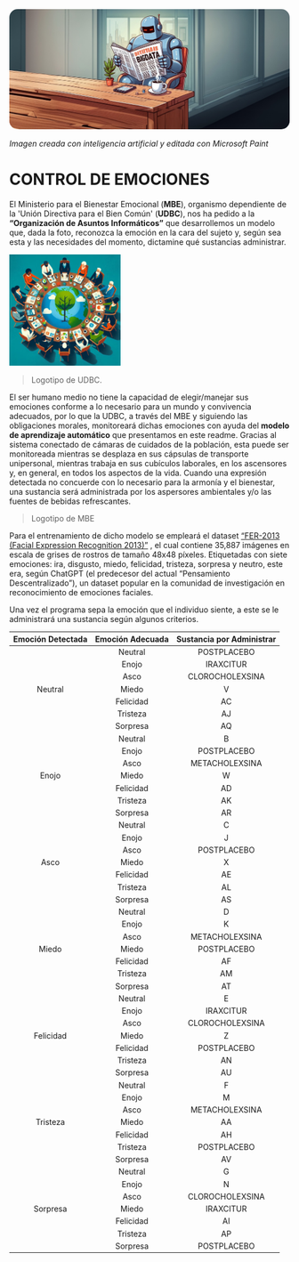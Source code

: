 <img src="Imagenes/readme.jpg" alt="Imagen creada con inteligencia artificial y editada con Microsoft Paint" style="border-radius: 15px;">

*Imagen creada con inteligencia artificial y editada con Microsoft Paint*


# CONTROL DE EMOCIONES
El Ministerio para el Bienestar Emocional (**MBE**), organismo dependiente de la 'Unión Directiva para el Bien Común' (**UDBC**), nos ha pedido a la **“Organización de Asuntos Informáticos”** que desarrollemos un modelo que, dada la foto, reconozca la emoción en la cara del sujeto y, según sea esta y las necesidades del momento, dictamine qué sustancias administrar.  


<img src="Imagenes/UDBC.jpg" alt="Logotipo de MBE" width="200">  
  
>Logotipo de UDBC.

El ser humano medio no tiene la capacidad de elegir/manejar sus emociones conforme a lo necesario para un mundo y convivencia adecuados, por lo que la UDBC, a través del MBE y siguiendo las obligaciones morales, monitoreará dichas emociones con ayuda del **modelo de aprendizaje automático** que presentamos en este readme. Gracias al sistema conectado de cámaras de cuidados de la población, esta puede ser monitoreada mientras se desplaza en sus cápsulas de transporte unipersonal, mientras trabaja en sus cubículos laborales, en los ascensores y, en general, en todos los aspectos de la vida. Cuando una expresión detectada no concuerde con lo necesario para la armonía y el bienestar, una sustancia será administrada por los aspersores ambientales y/o las fuentes de bebidas refrescantes. 


>Logotipo de MBE




Para el entrenamiento de dicho modelo se empleará el dataset [“FER-2013 (Facial Expression Recognition 2013)”](https://www.kaggle.com/datasets/msambare/fer2013)
, el cual contiene 35,887 imágenes en escala de grises de rostros de tamaño 48x48 píxeles. Etiquetadas con siete emociones: ira, disgusto, miedo, felicidad, tristeza, sorpresa y neutro, este era, según ChatGPT (el predecesor del actual “Pensamiento Descentralizado”), un dataset popular en la comunidad de investigación en reconocimiento de emociones faciales.

Una vez el programa sepa la emoción que el individuo siente, a este se le administrará una sustancia según algunos criterios.

<table>
    <thead>
        <tr>
            <th>Emoción Detectada</th>
            <th>Emoción Adecuada</th>
            <th>Sustancia por Administrar</th>
        </tr>
    </thead>
    <tbody>
        <tr>
            <td rowspan="7" align="center">Neutral</td>
            <td align="center">Neutral</td>
            <td align="center">POSTPLACEBO</td>
        </tr>
        <tr>
            <td align="center">Enojo</td>
            <td align="center">IRAXCITUR</td>
        </tr>
        <tr>
            <td align="center">Asco</td>
            <td align="center">CLOROCHOLEXSINA</td>
        </tr>
        <tr>
            <td align="center">Miedo</td>
            <td align="center">V</td>
        </tr>
        <tr>
            <td align="center">Felicidad</td>
            <td align="center">AC</td>
        </tr>
        <tr>
            <td align="center">Tristeza</td>
            <td align="center">AJ</td>
        </tr>
        <tr>
            <td align="center">Sorpresa</td>
            <td align="center">AQ</td>
        </tr>
        <tr>
            <td rowspan="7" align="center">Enojo</td>
            <td align="center">Neutral</td>
            <td align="center">B</td>
        </tr>
        <tr>
            <td align="center">Enojo</td>
            <td align="center">POSTPLACEBO</td>
        </tr>
        <tr>
            <td align="center">Asco</td>
            <td align="center">METACHOLEXSINA</td>
        </tr>
        <tr>
            <td align="center">Miedo</td>
            <td align="center">W</td>
        </tr>
        <tr>
            <td align="center">Felicidad</td>
            <td align="center">AD</td>
        </tr>
        <tr>
            <td align="center">Tristeza</td>
            <td align="center">AK</td>
        </tr>
        <tr>
            <td align="center">Sorpresa</td>
            <td align="center">AR</td>
        </tr>
        <tr>
            <td rowspan="7" align="center">Asco</td>
            <td align="center">Neutral</td>
            <td align="center">C</td>
        </tr>
        <tr>
            <td align="center">Enojo</td>
            <td align="center">J</td>
        </tr>
        <tr>
            <td align="center">Asco</td>
            <td align="center">POSTPLACEBO</td>
        </tr>
        <tr>
            <td align="center">Miedo</td>
            <td align="center">X</td>
        </tr>
        <tr>
            <td align="center">Felicidad</td>
            <td align="center">AE</td>
        </tr>
        <tr>
            <td align="center">Tristeza</td>
            <td align="center">AL</td>
        </tr>
        <tr>
            <td align="center">Sorpresa</td>
            <td align="center">AS</td>
        </tr>
        <tr>
            <td rowspan="7" align="center">Miedo</td>
            <td align="center">Neutral</td>
            <td align="center">D</td>
        </tr>
        <tr>
            <td align="center">Enojo</td>
            <td align="center">K</td>
        </tr>
        <tr>
            <td align="center">Asco</td>
            <td align="center">METACHOLEXSINA</td>
        </tr>
        <tr>
            <td align="center">Miedo</td>
            <td align="center">POSTPLACEBO</td>
        </tr>
        <tr>
            <td align="center">Felicidad</td>
            <td align="center">AF</td>
        </tr>
        <tr>
            <td align="center">Tristeza</td>
            <td align="center">AM</td>
        </tr>
        <tr>
            <td align="center">Sorpresa</td>
            <td align="center">AT</td>
        </tr>
        <tr>
            <td rowspan="7" align="center">Felicidad</td>
            <td align="center">Neutral</td>
            <td align="center">E</td>
        </tr>
        <tr>
            <td align="center">Enojo</td>
            <td align="center">IRAXCITUR</td>
        </tr>
        <tr>
            <td align="center">Asco</td>
            <td align="center">CLOROCHOLEXSINA</td>
        </tr>
        <tr>
            <td align="center">Miedo</td>
            <td align="center">Z</td>
        </tr>
        <tr>
            <td align="center">Felicidad</td>
            <td align="center">POSTPLACEBO</td>
        </tr>
        <tr>
            <td align="center">Tristeza</td>
            <td align="center">AN</td>
        </tr>
        <tr>
            <td align="center">Sorpresa</td>
            <td align="center">AU</td>
        </tr>
        <tr>
            <td rowspan="7" align="center">Tristeza</td>
            <td align="center">Neutral</td>
            <td align="center">F</td>
        </tr>
        <tr>
            <td align="center">Enojo</td>
            <td align="center">M</td>
        </tr>
        <tr>
            <td align="center">Asco</td>
            <td align="center">METACHOLEXSINA</td>
        </tr>
        <tr>
            <td align="center">Miedo</td>
            <td align="center">AA</td>
        </tr>
        <tr>
            <td align="center">Felicidad</td>
            <td align="center">AH</td>
        </tr>
        <tr>
            <td align="center">Tristeza</td>
            <td align="center">POSTPLACEBO</td>
        </tr>
        <tr>
            <td align="center">Sorpresa</td>
            <td align="center">AV</td>
        </tr>
        <tr>
            <td rowspan="7" align="center">Sorpresa</td>
            <td align="center">Neutral</td>
            <td align="center">G</td>
        </tr>
        <tr>
            <td align="center">Enojo</td>
            <td align="center">N</td>
        </tr>
        <tr>
            <td align="center">Asco</td>
            <td align="center">CLOROCHOLEXSINA</td>
        </tr>
        <tr>
            <td align="center">Miedo</td>
            <td align="center">IRAXCITUR</td>
        </tr>
        <tr>
            <td align="center">Felicidad</td>
            <td align="center">AI</td>
        </tr>
        <tr>
            <td align="center">Tristeza</td>
            <td align="center">AP</td>
        </tr>
        <tr>
            <td align="center">Sorpresa</td>
            <td align="center">POSTPLACEBO</td>
        </tr>
    </tbody>
</table>

